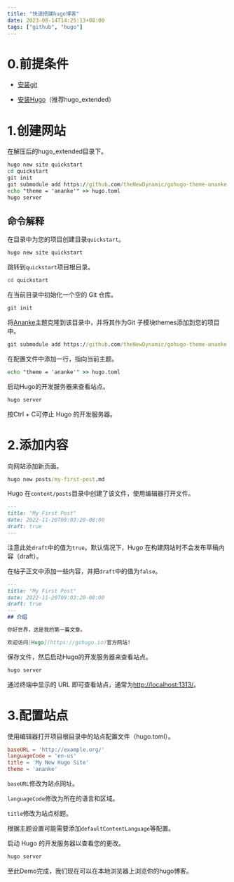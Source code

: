 ```yaml
---
title: "快速搭建hugo博客"
date: 2023-08-14T14:25:13+08:00
tags: ["github", "hugo"]
---
```


# 0.前提条件

* [安装git](https://git-scm.com/)

* [安装Hugo](https://github.com/gohugoio/hugo/)（推荐hugo_extended）

# 1.创建网站

在解压后的hugo_extended目录下。

``` cmd
hugo new site quickstart
cd quickstart
git init
git submodule add https://github.com/theNewDynamic/gohugo-theme-ananke.git themes/ananke
echo "theme = 'ananke'" >> hugo.toml
hugo server
```

## 命令解释

在目录中为您的项目创建目录`quickstart`。

``` cmd
hugo new site quickstart
```

跳转到`quickstart`项目根目录。

``` cmd
cd quickstart
```

在当前目录中初始化一个空的 Git 仓库。

``` cmd
git init
```

将[Ananke](https://github.com/theNewDynamic/gohugo-theme-ananke)主题克隆到该目录中，并将其作为Git 子模块themes添加到您的项目中。

``` cmd
git submodule add https://github.com/theNewDynamic/gohugo-theme-ananke.git themes/ananke
```

在配置文件中添加一行，指向当前主题。

``` cmd
echo "theme = 'ananke'" >> hugo.toml
```

启动Hugo的开发服务器来查看站点。

``` cmd
hugo server
```

按Ctrl + C可停止 Hugo 的开发服务器。

# 2.添加内容

向网站添加新页面。

``` cmd
hugo new posts/my-first-post.md
```

Hugo 在`content/posts`目录中创建了该文件，使用编辑器打开文件。

``` md
---
title: "My First Post"
date: 2022-11-20T09:03:20-08:00
draft: true
---
```

注意此处`draft`中的值为`true`。默认情况下，Hugo 在构建网站时不会发布草稿内容（draft）。

在帖子正文中添加一些内容，并把`draft`中的值为`false`。

``` md
---
title: "My First Post"
date: 2022-11-20T09:03:20-08:00
draft: true
---
## 介绍

你好世界，这是我的第一篇文章。

欢迎访问[Hugo](https://gohugo.io)官方网站!
```

保存文件，然后启动Hugo的开发服务器来查看站点。

``` cmd
hugo server
```

通过终端中显示的 URL 即可查看站点，通常为[http://localhost:1313/](http://localhost:1313/)。

# 3.配置站点

使用编辑器打开项目根目录中的站点配置文件（hugo.toml）。

``` toml
baseURL = 'http://example.org/'
languageCode = 'en-us'
title = 'My New Hugo Site'
theme = 'ananke'
```

`baseURL`修改为站点网址。

`languageCode`修改为所在的语言和区域。

`title`修改为站点标题。

根据主题设置可能需要添加`defaultContentLanguage`等配置。

启动 Hugo 的开发服务器以查看您的更改。

``` cmd
hugo server
```

至此Demo完成，我们现在可以在本地浏览器上浏览你的hugo博客。